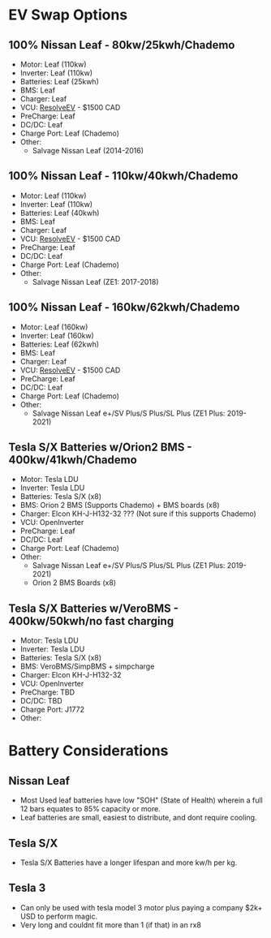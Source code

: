 # EV Swap Options

## 100% Nissan Leaf - 80kw/25kwh/Chademo
- Motor: Leaf (110kw)
- Inverter: Leaf (110kw)
- Batteries: Leaf (25kwh)
- BMS: Leaf
- Charger: Leaf
- VCU: [ResolveEV](https://www.resolve-ev.com/shop/p/resolve-controller) - $1500 CAD
- PreCharge: Leaf
- DC/DC: Leaf
- Charge Port: Leaf (Chademo)
- Other:
  - Salvage Nissan Leaf (2014-2016)


## 100% Nissan Leaf - 110kw/40kwh/Chademo
- Motor: Leaf (110kw)
- Inverter: Leaf (110kw)
- Batteries: Leaf (40kwh)
- BMS: Leaf
- Charger: Leaf
- VCU: [ResolveEV](https://www.resolve-ev.com/shop/p/resolve-controller) - $1500 CAD
- PreCharge: Leaf
- DC/DC: Leaf
- Charge Port: Leaf (Chademo)
- Other:
  - Salvage Nissan Leaf (ZE1: 2017-2018)


## 100% Nissan Leaf - 160kw/62kwh/Chademo
- Motor: Leaf (160kw)
- Inverter: Leaf (160kw)
- Batteries: Leaf (62kwh)
- BMS: Leaf
- Charger: Leaf
- VCU: [ResolveEV](https://www.resolve-ev.com/shop/p/resolve-controller) - $1500 CAD
- PreCharge: Leaf
- DC/DC: Leaf
- Charge Port: Leaf (Chademo)
- Other:
  - Salvage Nissan Leaf e+/SV Plus/S Plus/SL Plus (ZE1 Plus: 2019-2021)

## Tesla S/X Batteries w/Orion2 BMS - 400kw/41kwh/Chademo
- Motor: Tesla LDU
- Inverter: Tesla LDU
- Batteries: Tesla S/X (x8)
- BMS: Orion 2 BMS (Supports Chademo) + BMS boards (x8)
- Charger: Elcon KH-J-H132-32 ??? (Not sure if this supports Chademo)
- VCU: OpenInverter
- PreCharge: Leaf
- DC/DC: Leaf
- Charge Port: Leaf (Chademo)
- Other:
  - Salvage Nissan Leaf e+/SV Plus/S Plus/SL Plus (ZE1 Plus: 2019-2021)
  - Orion 2 BMS Boards (x8)



## Tesla S/X Batteries w/VeroBMS - 400kw/50kwh/no fast charging
- Motor: Tesla LDU
- Inverter: Tesla LDU
- Batteries: Tesla S/X (x8)
- BMS: VeroBMS/SimpBMS + simpcharge
- Charger: Elcon KH-J-H132-32
- VCU: OpenInverter
- PreCharge: TBD
- DC/DC: TBD
- Charge Port: J1772
- Other:  
  


# Battery Considerations

## Nissan Leaf
- Most Used leaf batteries have low "SOH" (State of Health) wherein a full 12 bars equates to 85% capacity or more.
- Leaf batteries are small, easiest to distribute, and dont require cooling.

## Tesla S/X
- Tesla S/X Batteries have a longer lifespan and more kw/h per kg.

## Tesla 3
- Can only be used with tesla model 3 motor plus paying a company $2k+ USD to perform magic.
- Very long and couldnt fit more than 1 (if that) in an rx8
